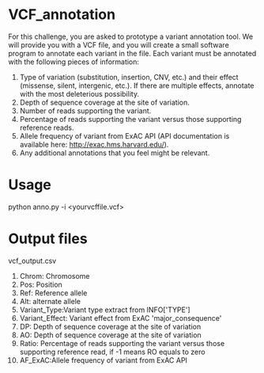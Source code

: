 # VCF_annotation

For this challenge, you are asked to prototype a variant annotation tool. We will provide you with a VCF file, and you will create a small software program to annotate each variant in the file.
Each variant must be annotated with the following pieces of information:
1. Type of variation (substitution, insertion, CNV, etc.) and their effect (missense, silent,
intergenic, etc.). If there are multiple effects, annotate with the most deleterious
possibility.
2. Depth of sequence coverage at the site of variation.
3. Number of reads supporting the variant.
4. Percentage of reads supporting the variant versus those supporting reference reads.
5. Allele frequency of variant from ExAC API (API documentation is available here:
http://exac.hms.harvard.edu/).
6. Any additional annotations that you feel might be relevant.


# Usage

python anno.py -i <yourvcffile.vcf>

# Output files

vcf_output.csv
1. Chrom: Chromosome
2. Pos: Position
3. Ref: Reference allele
4. Alt: alternate allele
5. Variant_Type:Variant type extract from INFO['TYPE']
6. Variant_Effect: Variant effect from ExAC 'major_consequence'
7. DP: Depth of sequence coverage at the site of variation
8. AO: Depth of sequence coverage at the site of variation
9. Ratio: Percentage of reads supporting the variant versus those supporting reference read, if -1 means RO equals to zero
10. AF_ExAC:Allele frequency of variant from ExAC API
